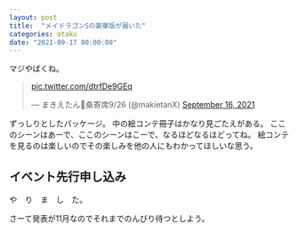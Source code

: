 ```yaml
---
layout: post
title:  "メイドラゴンSの豪華版が届いた"
categories: otaku
date: "2021-09-17 00:00:00"
---
```


マジやばくね。

<blockquote class="twitter-tweet tw-align-center"><p lang="und" dir="ltr"><a href="https://t.co/dtrfDe9GEq">pic.twitter.com/dtrfDe9GEq</a></p>&mdash; まきえたん🥦桑寄席9/26 (@makietanX) <a href="https://twitter.com/makietanX/status/1438470115222249477?ref_src=twsrc%5Etfw">September 16, 2021</a></blockquote> <script async src="https://platform.twitter.com/widgets.js" charset="utf-8"></script>

ずっしりとしたパッケージ。
中の絵コンテ冊子はかなり見ごたえがある。
ここのシーンはあーで、ここのシーンはこーで、なるほどなるほどってね。
絵コンテを見るのは楽しいのでその楽しみを他の人にもわかってほしいな思う。

## イベント先行申し込み

や　り　ま　し　た。

さーて発表が11月なのでそれまでのんびり待つとしよう。
